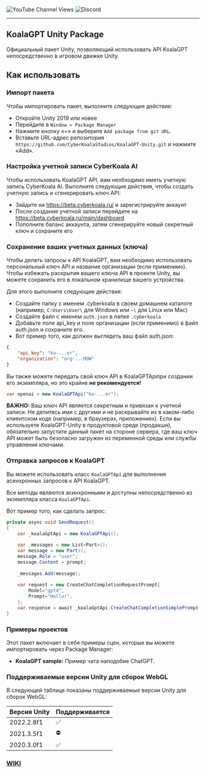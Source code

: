 ![YouTube Channel Views](https://img.shields.io/youtube/channel/views/UCUpVfgd42h7pwZwCTcwjp8g)
![Discord](https://img.shields.io/discord/1016305251936129094)

---

## KoalaGPT Unity Package
Официальный пакет Unity, позволяющий использовать API KoalaGPT непосредственно в игровом движке Unity.

## Как использовать

### Импорт пакета
Чтобы импортировать пакет, выполните следующие действия:
- Откройте Unity 2019 или новее
- Перейдите в `Window > Package Manager`
- Нажмите кнопку «+» и выберите  `Add package from git URL`.
- Вставьте URL-адрес репозитория `https://github.com/CyberKoalaStudios/KoalaGPT-Unity.git` и нажмите «Add».

### Настройка учетной записи CyberKoala AI
Чтобы использовать KoalaGPT API, вам необходимо иметь учетную запись CyberKoala AI. Выполните следующие действия, чтобы создать учетную запись и сгенерировать ключ API:

- Зайдите на https://beta.cyberkoala.ru/ и зарегистрируйте аккаунт
- После создания учетной записи перейдите на https://beta.cyberkoala.ru/main/dashboard
- Пополните баланс аккаунта, затем сгенерируйте новый секретный ключ и сохраните его

### Сохранение ваших учетных данных (ключа)

Чтобы делать запросы к API KoalaGPT, вам необходимо использовать персональный ключ API и название организации (если применимо). Чтобы избежать раскрытия вашего ключа API в проекте Unity, вы можете сохранить его в локальном хранилище вашего устройства.

Для этого выполните следующие действия:

- Создайте папку с именем .cyberkoala в своем домашнем каталоге (например, `C:Users\User\` для Windows или `~\` для Linux или Mac)
- Создайте файл с именем `auth.json` в папке `.cyberkoala`
- Добавьте поле api_key и поле организации (если применимо) в файл auth.json и сохраните его.
- Вот пример того, как должен выглядеть ваш файл auth.json:

```json
{
    "api_key": "ko-...er",
    "organization": "org-...MOW"
}
```

Вы также можете передать свой ключ API в KoalaGPTApiпри создании его экземпляра, но это крайне **не рекомендуется!**

```csharp
var openai = new KoalaGPTApi("ko-...er");
```

**ВАЖНО:** Ваш ключ API является секретным и привязан к учетной записи.
Не делитесь ими с другими и не раскрывайте их в каком-либо клиентском коде (например, в браузерах, приложениях).
Если вы используете KoalaGPT-Unity в продуктовой среде (продакшн), обязательно запустите данный пакет на стороне сервера, где ваш ключ API может быть безопасно загружен из переменной среды или службы управления ключами.

### Отправка запросов к KoalaGPT
Вы можете использовать класс `KoalaGPTApi` для выполнения асинхронных запросов к API KoalaGPT.

Все методы являются асинхронными и доступны непосредственно из экземпляра класса `KoalaGPTApi`.

Вот пример того, как сделать запрос:

```csharp
private async void SendRequest()
{
    var _koalaGptApi = new KoalaGPTApi();
    
    var _messages = new List<Part>();
    var message = new Part();
    message.Role = "user";
    message.Content = prompt;
    
    _messages.Add(message);
        
    var request = new CreateChatCompletionRequestPrompt{
        Model="gpt4",
        Prompt="Hello!",
    };
    var response = await _koalaGptApi.CreateChatCompletionSimplePrompt(request);
}
```

### Примеры проектов
Этот пакет включает в себя примеры сцен, которые вы можете импортировать через Package Manager:

- **KoalaGPT sample:** Пример чата наподобие ChatGPT.

### Поддерживаемые версии Unity для сборок WebGL
В следующей таблице показаны поддерживаемые версии Unity для сборок WebGL:

| Версия Unity| Поддерживается|
| --- | --- |
| 2022.2.8f1 | ✅ |
| 2021.3.5f1 | ⛔ |
| 2020.3.0f1 | ✅ |

### [WIKI](https://github.com/CyberKoalaStudios/KoalaGPT-Unity/wiki)

